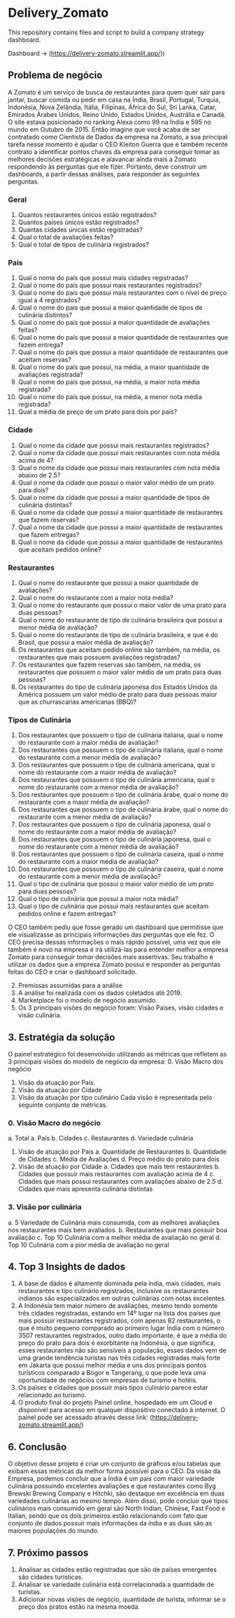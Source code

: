# Delivery_Zomato
This repository contains files and script to build a company strategy dashboard.

Dashboard -> (https://delivery-zomato.streamlit.app/))


## Problema de negócio

A Zomato é um serviço de busca de restaurantes para quem quer sair para jantar, buscar comida ou pedir em casa na Índia, Brasil, Portugal, Turquia, Indonésia, Nova Zelândia, Itália, Filipinas, África do Sul, Sri Lanka, Catar, Emirados Árabes Unidos, Reino Unido, Estados Unidos, Austrália e Canadá. O site estava posicionado no ranking Alexa como 99 na Índia e 595 no mundo em Outubro de 2015. 
Então imagine que você acaba de ser contratado como Cientista de Dados da empresa na Zomato, a sua principal tarefa nesse momento é ajudar o CEO Kleiton Guerra que é também recente contrato a identificar pontos chaves da empresa para conseguir tomar as melhores decisões estratégicas e alavancar ainda mais a Zomato respondendo às perguntas que ele fizer. Portanto, deve construir um dashboards, a partir dessas análises, para responder às seguintes perguntas.
### Geral
  1. Quantos restaurantes únicos estão registrados?
  2. Quantos países únicos estão registrados?
  3. Quantas cidades únicas estão registradas?
  4. Qual o total de avaliações feitas?
  5. Qual o total de tipos de culinária registrados?


### Pais
  1. Qual o nome do país que possui mais cidades registradas?
  2. Qual o nome do país que possui mais restaurantes registrados?
  3. Qual o nome do país que possui mais restaurantes com o nível de preço igual a 4
  registrados?
  4. Qual o nome do país que possui a maior quantidade de tipos de culinária
  distintos?
  5. Qual o nome do país que possui a maior quantidade de avaliações feitas?
  6. Qual o nome do país que possui a maior quantidade de restaurantes que fazem
  entrega?
  7. Qual o nome do país que possui a maior quantidade de restaurantes que aceitam
  reservas?
  8. Qual o nome do país que possui, na média, a maior quantidade de avaliações
  registrada?
  9. Qual o nome do país que possui, na média, a maior nota média registrada?
  10. Qual o nome do país que possui, na média, a menor nota média registrada?
  11. Qual a média de preço de um prato para dois por país?
  

### Cidade

  1. Qual o nome da cidade que possui mais restaurantes registrados?
  2. Qual o nome da cidade que possui mais restaurantes com nota média acima de
  4?
  3. Qual o nome da cidade que possui mais restaurantes com nota média abaixo de
  2.5?
  4. Qual o nome da cidade que possui o maior valor médio de um prato para dois?
  5. Qual o nome da cidade que possui a maior quantidade de tipos de culinária
  distintas?
  6. Qual o nome da cidade que possui a maior quantidade de restaurantes que fazem
  reservas?
  7. Qual o nome da cidade que possui a maior quantidade de restaurantes que fazem
  entregas?
  8. Qual o nome da cidade que possui a maior quantidade de restaurantes que
  aceitam pedidos online?

### Restaurantes

  1. Qual o nome do restaurante que possui a maior quantidade de avaliações?
  2. Qual o nome do restaurante com a maior nota média?
  3. Qual o nome do restaurante que possui o maior valor de uma prato para duas
  pessoas?
  4. Qual o nome do restaurante de tipo de culinária brasileira que possui a menor
  média de avaliação?
  5. Qual o nome do restaurante de tipo de culinária brasileira, e que é do Brasil, que
  possui a maior média de avaliação?
  6. Os restaurantes que aceitam pedido online são também, na média, os
  restaurantes que mais possuem avaliações registradas?
  7. Os restaurantes que fazem reservas são também, na média, os restaurantes que
  possuem o maior valor médio de um prato para duas pessoas?
  8. Os restaurantes do tipo de culinária japonesa dos Estados Unidos da América
  possuem um valor médio de prato para duas pessoas maior que as churrascarias
  americanas (BBQ)?
### Tipos de Culinária

  1. Dos restaurantes que possuem o tipo de culinária italiana, qual o nome do
  restaurante com a maior média de avaliação?
  2. Dos restaurantes que possuem o tipo de culinária italiana, qual o nome do
  restaurante com a menor média de avaliação?
  3. Dos restaurantes que possuem o tipo de culinária americana, qual o nome do
  restaurante com a maior média de avaliação?
  4. Dos restaurantes que possuem o tipo de culinária americana, qual o nome do
  restaurante com a menor média de avaliação?
  5. Dos restaurantes que possuem o tipo de culinária árabe, qual o nome do
  restaurante com a maior média de avaliação?
  6. Dos restaurantes que possuem o tipo de culinária árabe, qual o nome do
  restaurante com a menor média de avaliação?
  7. Dos restaurantes que possuem o tipo de culinária japonesa, qual o nome do
  restaurante com a maior média de avaliação?
  8. Dos restaurantes que possuem o tipo de culinária japonesa, qual o nome do
  restaurante com a menor média de avaliação?
  9. Dos restaurantes que possuem o tipo de culinária caseira, qual o nome do
  restaurante com a maior média de avaliação?
  10. Dos restaurantes que possuem o tipo de culinária caseira, qual o nome do
  restaurante com a menor média de avaliação?
  11. Qual o tipo de culinária que possui o maior valor médio de um prato para duas
  pessoas?
12. Qual o tipo de culinária que possui a maior nota média?
13. Qual o tipo de culinária que possui mais restaurantes que aceitam pedidos
online e fazem entregas?

O CEO também pediu que fosse gerado um dashboard que permitisse que ele
visualizasse as principais informações das perguntas que ele fez. O CEO precisa
dessas informações o mais rápido possível, uma vez que ele também é novo na
empresa e irá utilizá-las para entender melhor a empresa Zomato para conseguir
tomar decisões mais assertivas. Seu trabalho é utilizar os dados que a empresa Zomato possui e responder as perguntas feitas do CEO e criar o dashboard solicitado.


2. Premissas assumidas para a análise 
1. A análise foi realizada com os dados coletados até 2019. 
2. Marketplace foi o modelo de negócio assumido. 
3. Os 3 principais visões do negócio foram: Visão Países, visão cidades e visão culinária.

## 3. Estratégia da solução
   
O painel estratégico foi desenvolvido utilizando as métricas que refletem as 3 principais visões do modelo de negócio da empresa:
  0. Visão Macro dos negócio
  1. Visão da atuação por País.
  2. Visão da atuação por Cidade 
  3. Visão da atuação por tipo culinário
Cada visão é representada pelo seguinte conjunto de métricas.

### 0.	Visão Macro do negócio
  a.	Total 
  a.	País
  b.	Cidades
  c.	Restaurantes
  d.	Variedade culinária 
  1. Visão de atuação por País 
  a. Quantidade de Restaurantes
  b. Quantidade de Cidades 
  c. Média de Avaliações 
  d. Preço médio do prato para dois
  2. Visão de atuação por Cidade
  a. Cidades que mais tem restaurantes
  b. Cidades que possuir mais restaurantes com avaliação acima de 4 
  c. Cidades que mais possui restaurantes com avaliações abaixo de 2.5
  d. Cidades que mais apresenta culinária distintas

### 3. Visão por culinária
  a. 5 Variedade de Culinária mais consumida, com as melhores avaliações nos restaurantes mais bem avaliados.
  b. Restaurantes que mais possuir boa avaliação 
  c. Top 10 Culinária com a melhor média de avaliação no geral
  d. Top 10 Culinária com a pior média de avaliação no geral

## 4. Top 3 Insights de dados
  1. A base de dados é altamente dominada pela índia, mais cidades, mais restaurantes e tipo culinário registrados, inclusive os restaurantes indianos são especializados em outras culinárias com notas excelentes. 
  2. A Indonésia tem maior número de avaliações, mesmo tendo somente três cidades registradas, estando em 14º lugar na lista dos países que mais possuir restaurantes registrados, com apenas 82 restaurantes, o que é muito pequeno comparado ao primeiro lugar Índia com o número 3507 restaurantes registrados, outro dado importante, é que a média do preço do prato para dois é exorbitante na Indonésia, o que significa, esses restaurantes não são sensíveis a população, esses dados vem de uma grande tendência turistas nas três cidades registradas mais forte em Jakarta que possui melhor média e uns dos principais pontos turísticos comparado a Bogor e Tangerang, o que pode leva uma oportunidade de negócios com empresas de turismo e hotéis.
  3.  Os países e cidades que possuir mais tipos culinário parece estar relacionado ao turismo.
  5. O produto final do projeto Painel online, hospedado em um Cloud e disponível para acesso em qualquer dispositivo conectado à internet. O painel pode ser acessado através desse link: (https://delivery-zomato.streamlit.app/)
## 6. Conclusão 

O objetivo desse projeto é criar um conjunto de gráficos e/ou tabelas que exibam essas métricas da melhor forma possível para o CEO. Da visão da Empresa, podemos concluir que a Índia é um país com maior variedade culinária possuindo excelentes avaliações e que restaurantes como Byg Brewski Brewing Company e Hitchki, são destaque em excelência em duas variedades culinárias ao mesmo tempo. Além disso, pode concluir que tipos culinários mais consumido em geral são North Indian, Chinese, Fast Food e Italian, sendo que os dois primeiros estão relacionando com fato que conjunto de dados possuir mais informações da índia e as duas são as maiores populações do mundo. 


## 7. Próximo passos 

  1. Analisar as cidades estão registradas que são de países emergentes são cidades turísticas.
  2. Analisar se variedade culinária está correlacionada a quantidade de turistas. 
  3. Adicionar novas visões de negócio, quantidade de turista, informar se o preço dos pratos estão na mesma moeda.

